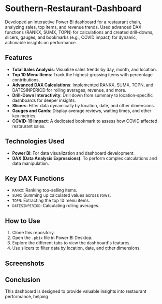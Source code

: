 # Southern-Restaurant-Dashboard
Developed an interactive Power BI dashboard for a restaurant chain, analyzing sales, top items, and revenue trends. Used advanced DAX functions (RANKX, SUMX, TOPN) for calculations and created drill-downs, slicers, gauges, and bookmarks (e.g., COVID impact) for dynamic, actionable insights on performance.

## Features
- **Total Sales Analysis**: Visualize sales trends by day, month, and location.
- **Top 10 Menu Items**: Track the highest-grossing items with percentage contributions.
- **Advanced DAX Calculations**: Implemented RANKX, SUMX, TOPN, and DATESINPERIOD for rolling averages, revenue, and more.
- **Drill-Down Interactivity**: Drill down from summary to location-specific dashboards for deeper insights.
- **Slicers**: Filter data dynamically by location, date, and other dimensions.
- **Gauges and Cards**: Display average reviews, waiting times, and other key metrics.
- **COVID-19 Impact**: A dedicated bookmark to assess how COVID affected restaurant sales.

## Technologies Used
- **Power BI**: For data visualization and dashboard development.
- **DAX (Data Analysis Expressions)**: To perform complex calculations and data manipulation.

## Key DAX Functions
- `RANKX`: Ranking top-selling items.
- `SUMX`: Summing up calculated values across rows.
- `TOPN`: Extracting the top 10 menu items.
- `DATESINPERIOD`: Calculating rolling averages.

## How to Use
1. Clone this repository.
2. Open the `.pbix` file in Power BI Desktop.
3. Explore the different tabs to view the dashboard's features.
4. Use slicers to filter data by location, date, and other dimensions.

## Screenshots

## Conclusion
This dashboard is designed to provide valuable insights into restaurant performance, helping
